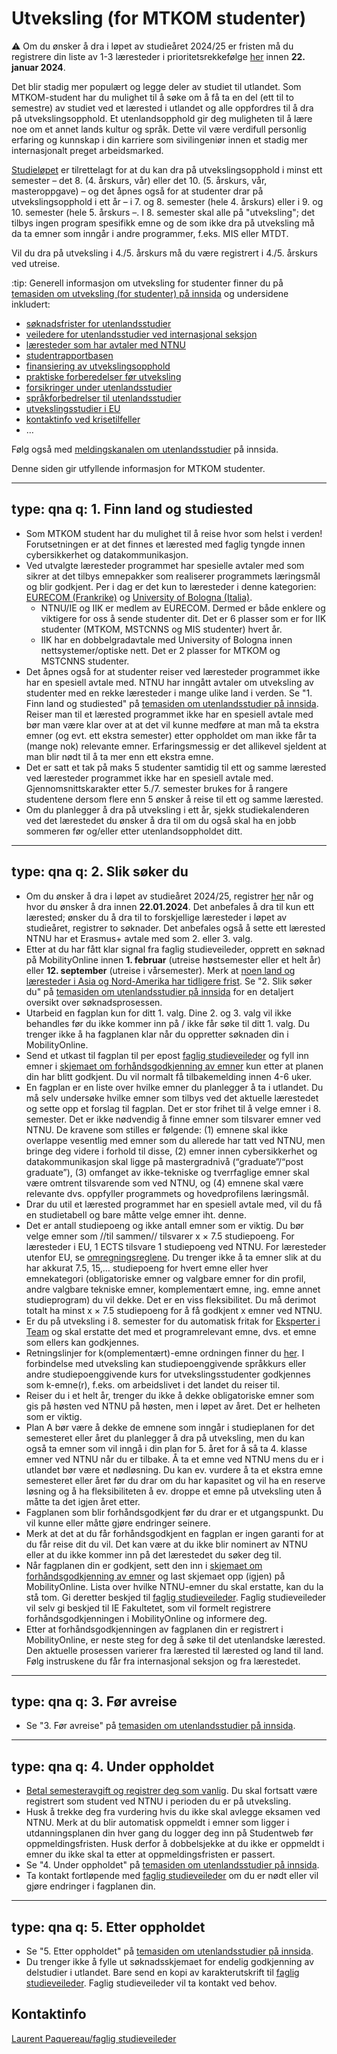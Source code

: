 # Utveksling (for MTKOM studenter) 

:warning:
Om du ønsker å dra i løpet av studieåret 2024/25 er fristen må du registrere din liste av 1-3 læresteder i prioritetsrekkefølge [her](https://s.ntnu.no/mtkom-utveksling-24-25) innen **22. januar 2024**.


Det blir stadig mer populært og legge deler av studiet til utlandet. Som MTKOM-student har du mulighet til å søke om å få ta en del (ett til to semestre) av studiet ved et lærested i utlandet og alle oppfordres til å dra på utvekslingsopphold. Et utenlandsopphold gir deg muligheten til å lære noe om et annet lands kultur og språk. Dette vil være verdifull personlig erfaring og kunnskap i din karriere som sivilingeniør innen et stadig mer internasjonalt preget arbeidsmarked.

[Studieløpet](https://edu.iik.ntnu.no/mtkom) er tilrettelagt for at du kan dra på utvekslingsopphold i minst ett semester – det 8. (4. årskurs, vår) eller det 10. (5. årskurs, vår, masteroppgave) – og det åpnes også for at studenter drar på utvekslingsopphold i ett år – i 7. og 8. semester (hele 4. årskurs) eller i 9. og 10. semester (hele 5. årskurs –. I 8. semester skal alle på "utveksling"; det tilbys ingen program spesifikk emne og de som ikke dra på utveksling må da ta emner som inngår i andre programmer, f.eks. MIS eller MTDT.

Vil du dra på utveksling i 4./5. årskurs må du være registrert i 4./5. årskurs ved utreise.


:tip:
Generell informasjon om utveksling for studenter finner du på [temasiden om utveksling (for studenter) på innsida](https://i.ntnu.no/utenlandsstudier) og undersidene inkludert:
- [søknadsfrister for utenlandsstudier](https://i.ntnu.no/wiki/-/wiki/Norsk/S%C3%B8knadsfrister+for+utenlandsstudier)
- [veiledere for utenlandsstudier ved internasjonal seksjon](https://i.ntnu.no/wiki/-/wiki/Norsk/Veiledere+for+utenlandsstudier)
- [læresteder som har avtaler med NTNU](https://i.ntnu.no/studiested-utland) 
- [studentrapportbasen](https://www.ntnu.no/studier/studier_i_utlandet/rapport/search.php)
- [finansiering av utvekslingsopphold](https://i.ntnu.no/wiki/-/wiki/Norsk/Finansiering+av+utvekslingsopphold)
- [praktiske forberedelser før utveksling](https://i.ntnu.no/wiki/-/wiki/Norsk/Praktiske+forberedelser+f%C3%B8r+utveksling)
- [forsikringer under utenlandsstudier](https://i.ntnu.no/wiki/-/wiki/Norsk/Forsikringer+under+utenlandsstudier)
- [språkforbedrelser til utenlandsstudier](https://i.ntnu.no/wiki/-/wiki/Norsk/Spr%C3%A5kforberedelser+til+utenlandsstudier)
- [utvekslingsstudier i EU](https://i.ntnu.no/wiki/-/wiki/Norsk/Utvekslingsstudier+i+EU)
- [kontaktinfo ved krisetilfeller](https://i.ntnu.no/wiki/-/wiki/Norsk/Krise+under+utenlandsstudiene)
- …

Følg også med [meldingskanalen om utenlandsstudier](https://innsida.ntnu.no/start#/feed/0925fb87-67fd-3c03-a35b-944cfb80c768) på innsida.

Denne siden gir utfyllende informasjon for MTKOM studenter.


---
type: qna
q: 1. Finn land og studiested
---
- Som MTKOM student har du mulighet til å reise hvor som helst i verden! Forutsetningen er at det finnes et lærested med faglig tyngde innen cybersikkerhet og datakommunikasjon. 
- Ved utvalgte læresteder programmet har spesielle avtaler med som sikrer at det tilbys emnepakker som realiserer programmets læringsmål og blir godkjent. Per i dag er det kun to læresteder i denne kategorien: [EURECOM (Frankrike)](http://www.eurecom.fr/en) og [University of Bologna (Italia)](https://www.unibo.it/en/). 
    * NTNU/IE og IIK er medlem av EURECOM. Dermed er både enklere og viktigere for oss å sende studenter dit. Det er 6 plasser som er for IIK studenter (MTKOM, MSTCNNS og MIS studenter) hvert år.
    * IIK har en dobbelgradavtale med University of Bologna innen nettsystemer/optiske nett. Det er 2 plasser for MTKOM og MSTCNNS studenter.
- Det åpnes også for at studenter reiser ved læresteder programmet ikke har en spesiell avtale med. NTNU har inngått avtaler om utveksling av studenter med en rekke læresteder i mange ulike land i verden. Se "1. Finn land og studiested" på [temasiden om utenlandsstudier på innsida](https://i.ntnu.no/utenlandsstudier). Reiser man til et lærested programmet ikke har en spesiell avtale med bør man være klar over at at det vil kunne medføre at man må ta ekstra emner (og evt. ett ekstra semester) etter oppholdet om man ikke får ta (mange nok) relevante emner. Erfaringsmessig er det allikevel sjeldent at man blir nødt til å ta mer enn ett ekstra emne.
- Det er satt et tak på maks 5 studenter samtidig til ett og samme lærested ved læresteder programmet ikke har en spesiell avtale med. Gjennomsnittskarakter etter 5./7. semester brukes for å rangere studentene dersom flere enn 5 ønsker å reise til ett og samme lærested.
- Om du planlegger å dra på utveksling i ett år, sjekk studiekalenderen ved det lærestedet du ønsker å dra til om du også skal ha en jobb sommeren før og/eller etter utenlandsoppholdet ditt.


---
type: qna
q: 2. Slik søker du
---
- Om du ønsker å dra i løpet av studieåret 2024/25, registrer [her](https://s.ntnu.no/mtkom-utveksling-24-25) når og hvor du ønsker å dra innen **22.01.2024**. Det anbefales å dra til kun ett lærested; ønsker du å dra til to forskjellige læresteder i løpet av studieåret, registrer to søknader. Det anbefales også å sette ett lærested NTNU har et Erasmus+ avtale med som 2. eller 3. valg.
- Etter at du har fått klar signal fra faglig studieveileder, opprett en søknad på MobilityOnline innen **1. februar** (utreise høstsemester eller et helt år) eller **12. september** (utreise i vårsemester). Merk at [noen land og læresteder i Asia og Nord-Amerika har tidligere frist](https://i.ntnu.no/wiki/-/wiki/Norsk/S%C3%B8knadsfrister+for+utenlandsstudier). Se "2. Slik søker du" på [temasiden om utenlandsstudier på innsida](https://i.ntnu.no/utenlandsstudier) for en detaljert oversikt over søknadsprosessen.
- Utarbeid en fagplan kun for ditt 1. valg. Dine 2. og 3. valg vil ikke behandles før du ikke kommer inn på / ikke får søke til ditt 1. valg. Du trenger ikke å ha fagplanen klar når du oppretter søknaden din i MobilityOnline.
- Send et utkast til fagplan til per epost [faglig studieveileder](studieveileder@komtek.ntnu.no) og fyll inn emner i [skjemaet om forhåndsgodkjenning av emner](https://www.ntnu.no/studier/studier_i_utlandet/rapport/tilleggskjema.php) kun etter at planen din har blitt godkjent. Du vil normalt få tilbakemelding innen 4-6 uker.
- En fagplan er en liste over hvilke emner du planlegger å ta i utlandet. Du må selv undersøke hvilke emner som tilbys ved det aktuelle lærestedet og sette opp et forslag til fagplan. Det er stor frihet til å velge emner i 8. semester. Det er ikke nødvendig å finne emner som tilsvarer emner ved NTNU. De kravene som stilles er følgende: (1) emnene skal ikke overlappe vesentlig med emner som du allerede har tatt ved NTNU, men bringe deg videre i forhold til disse, (2) emner innen cybersikkerhet og datakommunikasjon skal ligge på mastergradnivå (“graduate”/“post graduate”), (3) omfanget av ikke-tekniske og tverrfaglige emner skal være omtrent tilsvarende som ved NTNU, og (4) emnene skal være relevante dvs. oppfyller programmets og hovedprofilens læringsmål.
- Drar du util et lærested programmet har en spesiell avtale med, vil du få en studietabell og bare måtte velge emner iht. denne.
- Det er antall studiepoeng og ikke antall emner som er viktig. Du bør velge emner som //til sammen// tilsvarer x × 7.5 studiepoeng.  For læresteder i EU, 1 ECTS tilsvare 1 studiepoeng ved NTNU. For læresteder utenfor EU, se [omregningsreglene](https://www.ntnu.no/international/studentweb/gnag/gnag.htm). Du trenger ikke å ta emner slik at du har akkurat 7.5, 15,… studiepoeng for hvert emne eller hver emnekategori (obligatoriske emner og valgbare emner for din profil, andre valgbare tekniske emner, komplementært emne, ing. emne annet studieprogram) du vil dekke. Det er en viss fleksibilitet. Du må derimot totalt ha minst x × 7.5 studiepoeng for å få godkjent x emner ved NTNU.
- Er du på utveksling i 8. semester for du automatisk fritak for [Eksperter i Team](https://i.ntnu.no/wiki/-/wiki/Norsk/Eksperter+i+team+-+for+studenter) og skal erstatte det med et programrelevant emne, dvs. et emne som ellers kan godkjennes.
- Retningslinjer for k(omplementært)-emne ordningen finner du [her](https://s.ntnu.no/retningslinjer-for-k-emne-ordning-nov-2019). I forbindelse med utveksling kan studiepoenggivende språkkurs eller andre studiepoenggivende kurs for utvekslingsstudenter godkjennes som k-emne(r), f.eks. om arbeidslivet i det landet du reiser til.
- Reiser du i et helt år, trenger du ikke å dekke obligatoriske emner som gis på høsten ved NTNU på høsten, men i løpet av året. Det er helheten som er viktig. 
- Plan A bør være å dekke de emnene som inngår i studieplanen for det semesteret eller året du planlegger å dra på utveksling, men du kan også ta emner som vil inngå i din plan for 5. året for å så ta 4. klasse emner ved NTNU når du er tilbake. Å ta et emne ved NTNU mens du er i utlandet bør være et nødløsning. Du kan ev. vurdere å ta et ekstra emne semesteret eller året før du drar om du har kapasitet og vil ha en reserve løsning og å ha fleksibiliteten å ev. droppe et emne på utveksling uten å måtte ta det igjen året etter.
- Fagplanen som blir forhåndsgodkjent før du drar er et utgangspunkt. Du vil kunne eller måtte gjøre endringer seinere.
- Merk at det at du får forhåndsgodkjent en fagplan er ingen garanti for at du får reise dit du vil. Det kan være at du ikke blir nominert av NTNU eller at du ikke kommer inn på det lærestedet du søker deg til.
- Når fagplanen din er godkjent, sett den inn i [skjemaet om forhåndsgodkjenning av emner](https://www.ntnu.no/studier/studier_i_utlandet/rapport/tilleggskjema.php) og last skjemaet opp (igjen) på MobilityOnline. Lista over hvilke NTNU-emner du skal erstatte, kan du la stå tom. Gi deretter beskjed til [faglig studieveileder](studieveileder@komtek.ntnu.no). Faglig studieveileder vil selv gi beskjed til IE Fakultetet, som vil formelt registrere forhåndsgodkjenningen i MobilityOnline og informere deg.
- Etter at forhåndsgodkjenningen av fagplanen din er registrert i MobilityOnline, er neste steg for deg å søke til det utenlandske lærested. Den aktuelle prosessen varierer fra lærested til lærested og land til land. Følg instruskene du får fra internasjonal seksjon og fra lærestedet.


---
type: qna
q: 3. Før avreise
---
- Se "3. Før avreise" på [temasiden om utenlandsstudier på innsida](https://i.ntnu.no/utenlandsstudier).


---
type: qna
q: 4. Under oppholdet
---
- [Betal semesteravgift og registrer deg som vanlig](https://i.ntnu.no/wiki/-/wiki/Norsk/Semesteravgift+og+registrering). Du skal fortsatt være registrert som student ved NTNU i perioden du er på utveksling.
- Husk å trekke deg fra vurdering hvis du ikke skal avlegge eksamen ved NTNU. Merk at du blir automatisk oppmeldt i emner som ligger i utdanningsplanen din hver gang du logger deg inn på Studentweb før oppmeldingsfristen. Husk derfor å dobbelsjekke at du ikke er oppmeldt i emner du ikke skal ta etter at oppmeldingsfristen er passert.
- Se "4. Under oppholdet" på [temasiden om utenlandsstudier på innsida](https://i.ntnu.no/utenlandsstudier).
- Ta kontakt fortløpende med [faglig studieveileder](studieveileder@komtek.ntnu.no) om du er nødt eller vil gjøre endringer i fagplanen din.


---
type: qna
q: 5. Etter oppholdet
---
- Se "5. Etter oppholdet" på [temasiden om utenlandsstudier på innsida](https://i.ntnu.no/utenlandsstudier).
- Du trenger ikke å fylle ut søknadsskjemaet for endelig godkjenning av delstudier i utlandet. Bare send en kopi av karakterutskrift til [faglig studieveileder](studieveileder@komtek.ntnu.no). Faglig studieveileder vil ta kontakt ved behov.


## Kontaktinfo

[Laurent Paquereau/faglig studieveileder](mailto:studieveileder@komtek.ntnu.no)
